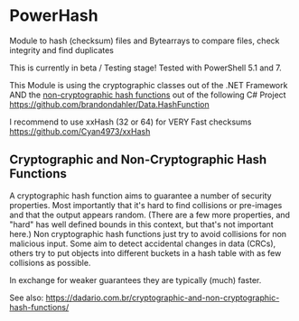 # PowerHash
Module to hash (checksum) files and Bytearrays  to compare files, check integrity and find duplicates

This is currently in beta / Testing stage!
Tested with PowerShell 5.1 and 7.

This Module is using the cryptographic classes out of the .NET Framework AND the [non-cryptographic hash functions](http://en.wikipedia.org/wiki/List_of_hash_functions#Non-cryptographic_hash_functions) out of the following C# Project
https://github.com/brandondahler/Data.HashFunction

I recommend to use xxHash (32 or 64) for VERY Fast checksums
https://github.com/Cyan4973/xxHash

## Cryptographic and Non-Cryptographic Hash Functions
       
A cryptographic hash function aims to guarantee a number of security properties.
Most importantly that it's hard to find collisions or pre-images and that the output appears random.
(There are a few more properties, and "hard" has well defined bounds in this context, but that's not important here.)
Non cryptographic hash functions just try to avoid collisions for non malicious input.
Some aim to detect accidental changes in data (CRCs), others try to put objects into different buckets in a hash table with as few collisions as possible.

In exchange for weaker guarantees they are typically (much) faster.
        
See also: https://dadario.com.br/cryptographic-and-non-cryptographic-hash-functions/
